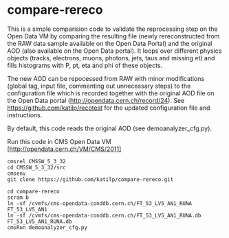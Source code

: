 # compare-rereco

This is a simple comparision code to validate the reprocessing step on the Open Data VM by comparing the resulting file (newly rereconstructed from the RAW data sample available on the Open Data Portal) and  the original AOD (also available on the Open Data portal). It loops over different physics objects (tracks, electrons, muons, photons, jets, taus and missing et) and fills histograms with P, pt, eta and phi of these objects.

The new AOD can be repocessed from RAW with minor modifications (global tag, input file, commenting out unnecessary steps) to the configuration file which is recorded together with the original AOD file on the Open Data portal (http://opendata.cern.ch/record/24). See https://github.com/katilp/recotest for the updated configuration file and instructions.

By default, this code reads the original AOD (see demoanalyzer_cfg.py).

Run this code in CMS Open Data VM [http://opendata.cern.ch/VM/CMS/2011]
```
cmsrel CMSSW_5_3_32
cd CMSSW_5_3_32/src
cmsenv
git clone https://github.com/katilp/compare-rereco.git

cd compare-rereco
scram b
ln -sf /cvmfs/cms-opendata-conddb.cern.ch/FT_53_LV5_AN1_RUNA FT_53_LV5_AN1
ln -sf /cvmfs/cms-opendata-conddb.cern.ch/FT_53_LV5_AN1_RUNA.db FT_53_LV5_AN1_RUNA.db
cmsRun demoanalyzer_cfg.py
```



